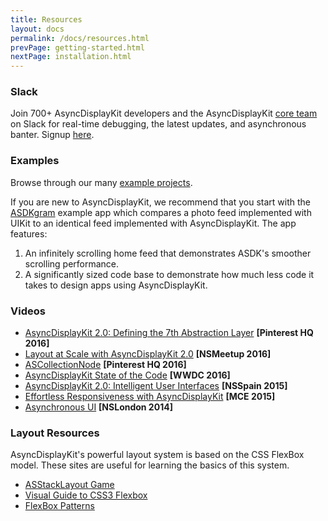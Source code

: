 ```yaml
---
title: Resources
layout: docs
permalink: /docs/resources.html
prevPage: getting-started.html
nextPage: installation.html
---
```


### Slack

Join 700+ AsyncDisplayKit developers and the AsyncDisplayKit <a href="team.html">core team</a> on Slack for real-time debugging, the latest updates, and asynchronous banter. Signup <a href="/slack.html">here</a>.

### Examples
Browse through our many <a href="https://github.com/facebook/AsyncDisplayKit/tree/master/examples">example projects</a>. 

If you are new to AsyncDisplayKit, we recommend that you start with the <a href="https://github.com/facebook/AsyncDisplayKit/tree/master/examples/ASDKgram">ASDKgram</a> example app which compares a photo feed implemented with UIKit to an identical feed implemented with AsyncDisplayKit. The app features:
<ol>
	<li>An infinitely scrolling home feed that demonstrates ASDK's smoother scrolling performance. </li>
	<li>A significantly sized code base to demonstrate how much less code it takes to design apps using AsyncDisplayKit.</li>
</ol>

### Videos
<ul>
  <li><a href = "https://www.youtube.com/watch?v=0bOdPUvSzG0">AsyncDisplayKit 2.0: Defining the 7th Abstraction Layer</a> <b>[Pinterest HQ 2016]</b></li>
  <li><a href = "https://www.youtube.com/watch?v=sqkinHYXTuc">Layout at Scale with AsyncDisplayKit 2.0</a> <b>[NSMeetup 2016]</b></li>
  <li><a href = "https://youtu.be/yuDqvE5n_1g">ASCollectionNode</a> <b>[Pinterest HQ 2016]</b></li>
  <li><a href = "https://www.youtube.com/watch?v=8ngXakpE2x8">AsyncDisplayKit State of the Code</a> <b>[WWDC 2016]</b></li>
  <li><a href = "https://www.youtube.com/watch?v=RY_X7l1g79Q">AsyncDisplayKit 2.0: Intelligent User Interfaces</a> <b>[NSSpain 2015]</b></li>
  <li><a href = "https://www.youtube.com/watch?v=ZPL4Nse76oY">Effortless Responsiveness with AsyncDisplayKit</a> <b>[MCE 2015]</b></li>
  <li><a href = "https://www.youtube.com/watch?v=h4QDbgB7RLo">Asynchronous UI</a> <b>[NSLondon 2014]</b></li>
</ul> 

### Layout Resources
AsyncDisplayKit's powerful layout system is based on the CSS FlexBox model. These sites are useful for learning the basics of this system. 
<ul>
  <li><a href = "http://nguyenhuy.github.io/froggy-asdk-layout/">ASStackLayout Game</a></li>
  <li><a href = "https://demos.scotch.io/visual-guide-to-css3-flexbox-flexbox-playground/demos/">Visual Guide to CSS3 Flexbox</a></li>
  <li><a href = "http://www.flexboxpatterns.com/home">FlexBox Patterns</a></li>
</ul>
